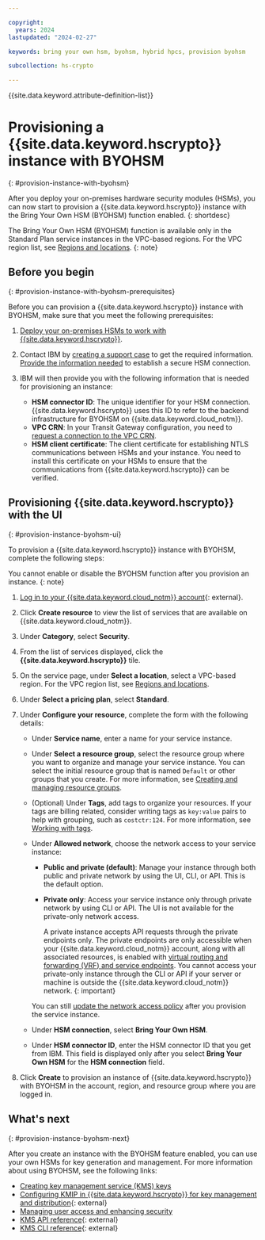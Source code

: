 ```yaml
---

copyright:
  years: 2024
lastupdated: "2024-02-27"

keywords: bring your own hsm, byohsm, hybrid hpcs, provision byohsm

subcollection: hs-crypto

---
```


{{site.data.keyword.attribute-definition-list}}

# Provisioning a {{site.data.keyword.hscrypto}} instance with BYOHSM
{: #provision-instance-with-byohsm}

After you deploy your on-premises hardware security modules (HSMs), you can now start to provision a {{site.data.keyword.hscrypto}} instance with the Bring Your Own HSM (BYOHSM) function enabled.
{: shortdesc}

The Bring Your Own HSM (BYOHSM) function is available only in the Standard Plan service instances in the VPC-based regions. For the VPC region list, see [Regions and locations](/docs/hs-crypto?topic=hs-crypto-regions#available-regions).
{: note}

## Before you begin
{: #provision-instance-with-byohsm-prerequisites}

Before you can provision a {{site.data.keyword.hscrypto}} instance with BYOHSM, make sure that you meet the following prerequisites:

1. [Deploy your on-premises HSMs to work with {{site.data.keyword.hscrypto}}](/docs/hs-crypto?topic=hs-crypto-deploy-hsm-for-byohsm).
1. Contact IBM by [creating a support case](/docs/get-support?topic=get-support-open-case) to get the required information. [Provide the information needed](/docs/hs-crypto?topic=hs-crypto-deploy-hsm-for-byohsm#deploy-byohsm-prepare-info) to establish a secure HSM connection. 
1. IBM will then provide you with the following information that is needed for provisioning an instance:

    - **HSM connector ID**: The unique identifier for your HSM connection. {{site.data.keyword.hscrypto}} uses this ID to refer to the backend infrastructure for BYOHSM on {{site.data.keyword.cloud_notm}}.
    - **VPC CRN**: In your Transit Gateway configuration, you need to [request a connection to the VPC CRN](/docs/transit-gateway?topic=transit-gateway-adding-cross-account-connections&interface=ui).
    - **HSM client certificate**: The client certificate for establishing NTLS communications between HSMs and your instance. You need to install this certificate on your HSMs to ensure that the communications from {{site.data.keyword.hscrypto}} can be verified.

## Provisioning {{site.data.keyword.hscrypto}} with the UI
{: #provision-instance-byohsm-ui}

To provision a {{site.data.keyword.hscrypto}} instance with BYOHSM, complete the following steps:

You cannot enable or disable the BYOHSM function after you provision an instance.
{: note}

1. [Log in to your {{site.data.keyword.cloud_notm}} account](https://cloud.ibm.com/login){: external}.
1. Click **Create resource** to view the list of services that are available on {{site.data.keyword.cloud_notm}}.
1. Under **Category**, select **Security**.
1. From the list of services displayed, click the **{{site.data.keyword.hscrypto}}** tile.
1. On the service page, under **Select a location**, select a VPC-based region. For the VPC region list, see [Regions and locations](/docs/hs-crypto?topic=hs-crypto-regions#available-regions).
1. Under **Select a pricing plan**, select **Standard**.
1. Under **Configure your resource**, complete the form with the following details:

    - Under **Service name**, enter a name for your service instance.
    - Under **Select a resource group**, select the resource group where you want to organize and manage your service instance. You can select the initial resource group that is named `Default` or other groups that you create. For more information, see [Creating and managing resource groups](/docs/account?topic=account-rgs).
    - (Optional) Under **Tags**, add tags to organize your resources. If your tags are billing related, consider writing tags as `key:value` pairs to help with grouping, such as `costctr:124`. For more information, see [Working with tags](/docs/account?topic=account-tag).
    - Under **Allowed network**, choose the network access to your service instance:

        - **Public and private (default)**: Manage your instance through both public and private network by using the UI, CLI, or API. This is the default option.
        - **Private only**: Access your service instance only through private network by using CLI or API. The UI is not available for the private-only network access.

            A private instance accepts API requests through the private endpoints only. The private endpoints are only accessible when your {{site.data.keyword.cloud_notm}} account, along with all associated resources, is enabled with [virtual routing and forwarding (VRF) and service endpoints](/docs/account?topic=account-vrf-service-endpoint). You cannot access your private-only instance through the CLI or API if your server or machine is outside the {{site.data.keyword.cloud_notm}} network.
            {: important}

        You can still [update the network access policy](/docs/hs-crypto?topic=hs-crypto-managing-network-access-policies) after you provision the service instance.

    - Under **HSM connection**, select **Bring Your Own HSM**.
    - Under **HSM connector ID**, enter the HSM connector ID that you get from IBM. This field is displayed only after you select **Bring Your Own HSM** for the **HSM connection** field.

1. Click **Create** to provision an instance of {{site.data.keyword.hscrypto}} with BYOHSM in the account, region, and resource group where you are logged in.

## What's next
{: #provision-instance-byohsm-next}

After you create an instance with the BYOHSM feature enabled, you can use your own HSMs for key generation and management. For more information about using BYOHSM, see the following links:

- [Creating key management service (KMS) keys](/docs/hs-crypto?topic=hs-crypto-create-root-keys)
- [Configuring KMIP in {{site.data.keyword.hscrypto}} for key management and distribution](/docs/hs-crypto?topic=hs-crypto-tutorial-kmip-vmware){: external}
- [Managing user access and enhancing security](/docs/hs-crypto?topic=hs-crypto-manage-access)
- [KMS API reference](/apidocs/hs-crypto){: external}
- [KMS CLI reference](/docs/hs-crypto?topic=hs-crypto-hpcs-cli-plugin#kp-cli-plugin){: external}
